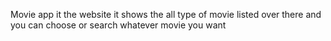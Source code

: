 Movie app it the website it shows the all type of movie listed over there and you can choose or search whatever movie you want
